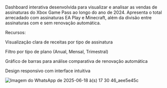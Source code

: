 Dashboard interativa desenvolvida para visualizar e analisar as vendas de assinaturas do Xbox Game Pass ao longo do ano de 2024. Apresenta o total arrecadado com assinaturas EA Play e Minecraft, além da divisão entre assinaturas com e sem renovação automática.

Recursos:

Visualização clara de receitas por tipo de assinatura

Filtro por tipo de plano (Anual, Mensal, Trimestral)

Gráfico de barras para análise comparativa de renovação automática

Design responsivo com interface intuitiva

![Imagem do WhatsApp de 2025-06-18 à(s) 17 30 46_aee5e45c](https://github.com/user-attachments/assets/40e1fda8-95eb-45f0-90e1-a941d33d3f39)
